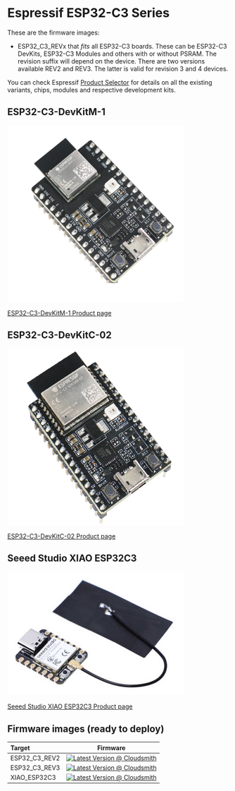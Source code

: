 # Espressif ESP32-C3 Series

These are the firmware images:

- ESP32_C3_REVx that *fits* all ESP32-C3 boards. These can be ESP32-C3 DevKits, ESP32-C3 Modules and others with or without PSRAM. The revision suffix will depend on the device. There are two versions available REV2 and REV3. The latter is valid for revision 3 and 4 devices.

You can check Espressif [Product Selector](https://products.espressif.com/#/product-selector?names=&filter={%22Series%22:[%22ESP32-C3%22]}) for details on all the existing variants, chips, modules and respective development kits.

## ESP32-C3-DevKitM-1

![ ESP32-C3-DevKitM-1](../../images/reference-targets/esp32-c3-devkitm-1-v1.png)

[ESP32-C3-DevKitM-1 Product page](https://docs.espressif.com/projects/esp-idf/en/latest/esp32c3/hw-reference/esp32c3/user-guide-devkitm-1.html)

## ESP32-C3-DevKitC-02

![ESP32-C3-DevKitC-02](../../images/reference-targets/esp32-c3-devkitc-02-v1.png)

[ESP32-C3-DevKitC-02 Product page](https://docs.espressif.com/projects/esp-idf/en/latest/esp32c3/hw-reference/esp32c3/user-guide-devkitc-02.html)

## Seeed Studio XIAO ESP32C3

![Seeed Studio XIAO ESP32C3](../../images/reference-targets/xiao_esp32c3.jpg)

[Seeed Studio XIAO ESP32C3 Product page](https://www.seeedstudio.com/Seeed-XIAO-ESP32C3-p-5431.html)

## Firmware images (ready to deploy)

| Target | Firmware |
|:---|---|
| ESP32_C3_REV2 | [![Latest Version @ Cloudsmith](https://api-prd.cloudsmith.io/v1/badges/version/net-nanoframework/nanoframework-images/raw/ESP32_C3_REV2/latest/x/?render=true)](https://cloudsmith.io/~net-nanoframework/repos/nanoframework-images/packages/detail/raw/ESP32_C3_REV2/latest/) |
| ESP32_C3_REV3 | [![Latest Version @ Cloudsmith](https://api-prd.cloudsmith.io/v1/badges/version/net-nanoframework/nanoframework-images/raw/ESP32_C3_REV3/latest/x/?render=true)](https://cloudsmith.io/~net-nanoframework/repos/nanoframework-images/packages/detail/raw/ESP32_C3_REV3/latest/) |
| XIAO_ESP32C3 | [![Latest Version @ Cloudsmith](https://api-prd.cloudsmith.io/v1/badges/version/net-nanoframework/nanoframework-images/raw/XIAO_ESP32C3/latest/x/?render=true)](https://cloudsmith.io/~net-nanoframework/repos/nanoframework-images/packages/detail/raw/XIAO_ESP32C3/latest/) |
